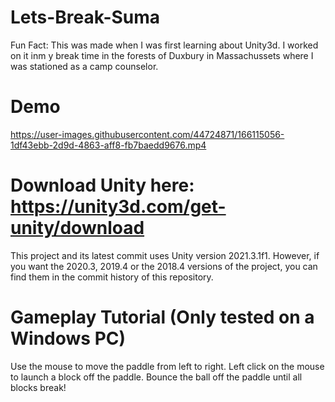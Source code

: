 # Lets-Break-Suma

Fun Fact: This was made when I was first learning about Unity3d. I worked on it inm y break time in the forests of Duxbury in Massachussets where I was stationed as a camp counselor.

# Demo

https://user-images.githubusercontent.com/44724871/166115056-1df43ebb-2d9d-4863-aff8-fb7baedd9676.mp4

# Download Unity here: https://unity3d.com/get-unity/download

This project and its latest commit uses Unity version 2021.3.1f1. However, if you want the 2020.3, 2019.4 or the 2018.4 versions of the project, you can find them in the commit history of this repository.

# Gameplay Tutorial (Only tested on a Windows PC)

Use the mouse to move the paddle from left to right.
Left click on the mouse to launch a block off the paddle.
Bounce the ball off the paddle until all blocks break!
